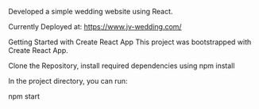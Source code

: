 Developed a simple wedding website using React.

Currently Deployed at: https://www.jv-wedding.com/

Getting Started with Create React App
This project was bootstrapped with Create React App.

Clone the Repository, install required dependencies using npm install

In the project directory, you can run:

npm start




